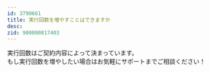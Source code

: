 ```yaml
---
id: 3790661
title: 実行回数を増やすことはできますか
desc: 
zid: 900000817403
---
```


実行回数はご契約内容によって決まっています。<br>もし実行回数を増やしたい場合はお気軽にサポートまでご相談ください！